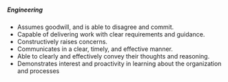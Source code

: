 ##### Engineering

* Assumes goodwill, and is able to disagree and commit.
* Capable of delivering work with clear requirements and guidance.
* Constructively raises concerns.
* Communicates in a clear, timely, and effective manner.
* Able to clearly and effectively convey their thoughts and reasoning.
* Demonstrates interest and proactivity in learning about the organization and processes
